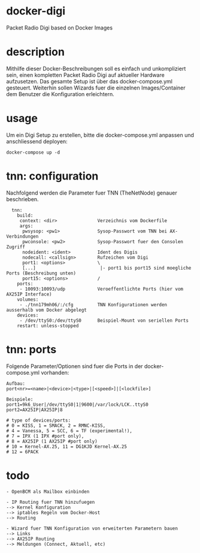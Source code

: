 # docker-digi
Packet Radio Digi based on Docker Images

# description
Mithilfe dieser Docker-Beschreibungen soll es einfach und unkompliziert sein, einen kompletten Packet Radio Digi auf aktueller Hardware aufzusetzen.
Das gesamte Setup ist über das docker-compose.yml gesteuert. Weiterhin sollen Wizards fuer die einzelnen Images/Container dem Benutzer die Konfiguration erleichtern.

# usage
Um ein Digi Setup zu erstellen, bitte die docker-compose.yml anpassen und anschliessend deployen:
```
docker-compose up -d
```

# tnn: configuration
Nachfolgend werden die Parameter fuer TNN (TheNetNode) genauer beschrieben.
```
  tnn:
    build:
     context: <dir>               Verzeichnis vom Dockerfile
     args:
      pwsysop: <pw1>              Sysop-Passwort vom TNN bei AX-Verbindungen
      pwconsole: <pw2>            Sysop-Passwort fuer den Consolen Zugriff
      nodeident: <ident>          Ident des Digis
      nodecall: <callsign>        Rufzeichen vom Digi
      port1: <options>            \
      [...]                        |- port1 bis port15 sind moegliche Ports (Beschreibung unten)
      port15: <options>           /
    ports:
     - 10093:10093/udp            Veroeffentlichte Ports (hier vom AX25IP Interface)
    volumes:
     - ./tnn179mh06/:/cfg         TNN Konfigurationen werden ausserhalb vom Docker abgelegt
    devices:
     - /dev/ttyS0:/dev/ttyS0      Beispiel-Mount von seriellen Ports
    restart: unless-stopped
```

# tnn: ports
Folgende Parameter/Optionen sind fuer die Ports in der docker-compose.yml vorhanden:
```
Aufbau:
port<nr>=<name>|<device>|<type>|[<speed>]|[<lockfile>]

Beispiele:
port1=9k6_User|/dev/ttyS0|1|9600|/var/lock/LCK..ttyS0
port2=AX25IP|AX25IP|8

# type of devices/ports:
# 0 = KISS, 1 = SMACK, 2 = RMNC-KISS,
# 4 = Vanessa, 5 = SCC, 6 = TF (experimental!),
# 7 = IPX (1 IPX #port only),
# 8 = AX25IP (1 AX25IP #port only)
# 10 = Kernel-AX.25, 11 = DG1KJD Kernel-AX.25
# 12 = 6PACK
```

# todo
```
- OpenBCM als Mailbox einbinden

- IP Routing fuer TNN hinzufuegen
--> Kernel Konfiguration
--> iptables Regeln vom Docker-Host
--> Routing

- Wizard fuer TNN Konfiguration von erweiterten Parametern bauen
--> Links
--> AX25IP Routing
--> Meldungen (Connect, Aktuell, etc)
```
